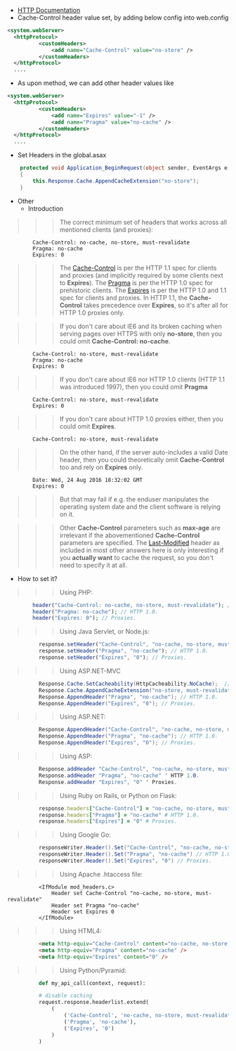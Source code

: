 * [HTTP Documentation](https://developer.mozilla.org/en-US/docs/Web/HTTP)
* Cache-Control header value set, by adding below config into web.config
```xml
<system.webServer>
  <httpProtocol>
          <customHeaders>
              <add name="Cache-Control" value="no-store" />
          </customHeaders>
  </httpProtocol>
  ....
```
* As upon method, we can add other header values like
```xml
<system.webServer>
  <httpProtocol>
          <customHeaders>         
              <add name="Expires" value="-1" />
              <add name="Pragma" value="no-cache" />
          </customHeaders>
  </httpProtocol>
  ....

```
* Set Headers in the global.asax
```cs
    protected void Application_BeginRequest(object sender, EventArgs e)
    {
        this.Response.Cache.AppendCacheExtension("no-store");
    }
```
* Other
  * Introduction
>>>The correct minimum set of headers that works across all mentioned clients (and proxies):
```th
        Cache-Control: no-cache, no-store, must-revalidate
        Pragma: no-cache
        Expires: 0
```
  
>>>The [Cache-Control](https://www.w3.org/Protocols/rfc2616/rfc2616-sec14.html#sec14.9) is per the HTTP 1.1 spec for clients and proxies (and implicitly required by some clients next to **Expires**). The [Pragma](http://www.w3.org/Protocols/rfc2616/rfc2616-sec14.html#sec14.32) is per the HTTP 1.0 spec for prehistoric clients. The [Expires](http://www.w3.org/Protocols/rfc2616/rfc2616-sec14.html#sec14.21) is per the HTTP 1.0 and 1.1 spec for clients and proxies. In HTTP 1.1, the **Cache-Control** takes precedence over **Expires**, so it's after all for HTTP 1.0 proxies only.

>>>If you don't care about IE6 and its broken caching when serving pages over HTTPS with only **no-store**, then you could omit **Cache-Control: no-cache**.
  ```th
          Cache-Control: no-store, must-revalidate
          Pragma: no-cache
          Expires: 0
  ```
>>>If you don't care about IE6 nor HTTP 1.0 clients (HTTP 1.1 was introduced 1997), then you could omit  **Pragma**
```th
        Cache-Control: no-store, must-revalidate
        Expires: 0
```
>>>If you don't care about HTTP 1.0 proxies either, then you could omit **Expires**.
```th
        Cache-Control: no-store, must-revalidate
```
>>>On the other hand, if the server auto-includes a valid Date header, then you could theoretically omit **Cache-Control** too and rely on **Expires** only.
```th
        Date: Wed, 24 Aug 2016 18:32:02 GMT
        Expires: 0
```
>>>But that may fail if e.g. the enduser manipulates the operating system date and the client software is relying on it.

>>>Other **Cache-Control** parameters such as **max-age** are irrelevant if the abovementioned **Cache-Control** parameters are specified. The [Last-Modified](http://www.w3.org/Protocols/rfc2616/rfc2616-sec14.html#sec14.29) header as included in most other answers here is only interesting if you **actually want** to cache the request, so you don't need to specify it at all.

  * How to set it?
  >>>Using PHP:
  ```php
          header("Cache-Control: no-cache, no-store, must-revalidate"); // HTTP 1.1.
          header("Pragma: no-cache"); // HTTP 1.0.
          header("Expires: 0"); // Proxies.
  ```
  >>>Using Java Servlet, or Node.js:
```js
          response.setHeader("Cache-Control", "no-cache, no-store, must-revalidate"); // HTTP 1.1.
          response.setHeader("Pragma", "no-cache"); // HTTP 1.0.
          response.setHeader("Expires", "0"); // Proxies.
```
>>>Using ASP.NET-MVC
```cs
          Response.Cache.SetCacheability(HttpCacheability.NoCache);  // HTTP 1.1.
          Response.Cache.AppendCacheExtension("no-store, must-revalidate");
          Response.AppendHeader("Pragma", "no-cache"); // HTTP 1.0.
          Response.AppendHeader("Expires", "0"); // Proxies.
```
>>>Using ASP.NET:
```cs
          Response.AppendHeader("Cache-Control", "no-cache, no-store, must-revalidate"); // HTTP 1.1.
          Response.AppendHeader("Pragma", "no-cache"); // HTTP 1.0.
          Response.AppendHeader("Expires", "0"); // Proxies.
```
>>>Using ASP:
```cs
          Response.addHeader "Cache-Control", "no-cache, no-store, must-revalidate" ' HTTP 1.1.
          Response.addHeader "Pragma", "no-cache" ' HTTP 1.0.
          Response.addHeader "Expires", "0" ' Proxies.
```
>>>Using Ruby on Rails, or Python on Flask:
```ruby
          response.headers["Cache-Control"] = "no-cache, no-store, must-revalidate" # HTTP 1.1.
          response.headers["Pragma"] = "no-cache" # HTTP 1.0.
          response.headers["Expires"] = "0" # Proxies.
```
>>>Using Google Go:
```cs
          responseWriter.Header().Set("Cache-Control", "no-cache, no-store, must-revalidate") // HTTP 1.1.
          responseWriter.Header().Set("Pragma", "no-cache") // HTTP 1.0.
          responseWriter.Header().Set("Expires", "0") // Proxies.
```
>>>Using Apache .htaccess file:
```htaccess
          <IfModule mod_headers.c>
              Header set Cache-Control "no-cache, no-store, must-revalidate"
              Header set Pragma "no-cache"
              Header set Expires 0
          </IfModule>
```
>>>Using HTML4:
```html
          <meta http-equiv="Cache-Control" content="no-cache, no-store, must-revalidate" />
          <meta http-equiv="Pragma" content="no-cache" />
          <meta http-equiv="Expires" content="0" />
```
>>>Using Python/Pyramid:
```Python
          def my_api_call(context, request):

          # disable caching
          request.response.headerlist.extend(
              (
                  ('Cache-Control', 'no-cache, no-store, must-revalidate'),
                  ('Pragma', 'no-cache'),
                  ('Expires', '0')
              )
          )
```

